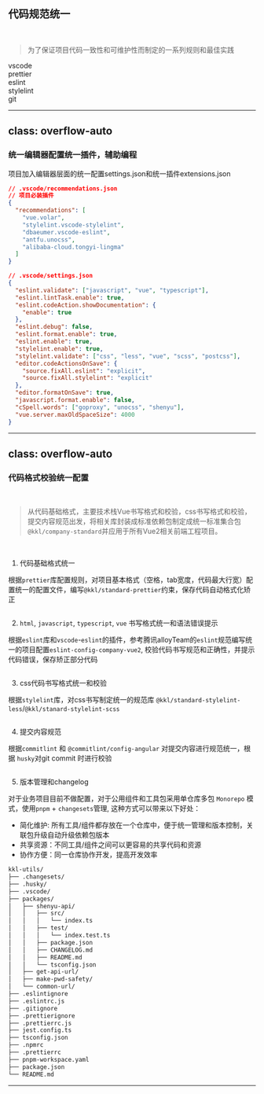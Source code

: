 ## 代码规范统一

<br />

>为了保证项目代码一致性和可维护性而制定的一系列规则和最佳实践

<div class="flex mt-20 justify-around ">
  <div v-motion
    :initial="{
      y: 100,
      opacity: 0,
    }"
    :enter="{
      y: 0,
      opacity: 1,
      transition: {
        duration: 500
      },
    }" class="flex flex-col items-center ">
    <logos-visual-studio-code class="text-8xl mb-4"/>
    <div>vscode</div>
  </div>
  <div v-motion
    :initial="{
      y: 100,
      opacity: 0,
    }"
    :enter="{
      y: 0,
      opacity: 1,
      transition: {
        duration: 500
      },
    }" class="flex flex-col items-center ">
    <logos-prettier class="text-8xl mb-4"/>
    <div>prettier</div>
  </div>
  <div v-motion
    :initial="{
      y: 100,
      opacity: 0,
    }"
    :enter="{
      y: 0,
      opacity: 1,
      transition: {
        duration: 800
      },
    }" class="flex flex-col items-center ">
    <logos-eslint class="text-8xl mb-4"/>
    <div>eslint</div>
  </div>
  <div  v-motion
    :initial="{
      y: 100,
      opacity: 0,
    }"
    :enter="{
      y: 0,
      opacity: 1,
      transition: {
        duration: 1100
      },
    }" class="flex flex-col items-center  ">
    <logos-stylelint class="text-8xl mb-4"/>
    <div>stylelint</div>
  </div>
  <div v-motion
  :initial="{
    y: 100,
    opacity: 0,
  }"
  :enter="{
    y: 0,
    opacity: 1,
    transition: {
      duration: 1400
    },
  }" class="flex flex-col items-center">
  <logos-git-icon class="text-8xl mb-4"/>
  <div>git</div>
</div>
</div>


---
class: overflow-auto
---

### 统一编辑器配置统一插件，辅助编程

项目加入编辑器层面的统一配置settings.json和统一插件extensions.json

```json
// .vscode/recommendations.json
// 项目必装插件
{
  "recommendations": [
    "vue.volar",
    "stylelint.vscode-stylelint",
    "dbaeumer.vscode-eslint",
    "antfu.unocss",
    "alibaba-cloud.tongyi-lingma"
  ]
}
```

```json
// .vscode/settings.json
{
  "eslint.validate": ["javascript", "vue", "typescript"],
  "eslint.lintTask.enable": true,
  "eslint.codeAction.showDocumentation": {
    "enable": true
  },
  "eslint.debug": false,
  "eslint.format.enable": true,
  "eslint.enable": true,
  "stylelint.enable": true,
  "stylelint.validate": ["css", "less", "vue", "scss", "postcss"],
  "editor.codeActionsOnSave": {
    "source.fixAll.eslint": "explicit",
    "source.fixAll.stylelint": "explicit"
  },
  "editor.formatOnSave": true,
  "javascript.format.enable": false,  
  "cSpell.words": ["goproxy", "unocss", "shenyu"],
  "vue.server.maxOldSpaceSize": 4000
}
```
---
class: overflow-auto
---

### 代码格式校验统一配置

<br />

> 从代码基础格式，主要技术栈Vue书写格式和校验，css书写格式和校验，提交内容规范出发，将相关库封装成标准依赖包制定成统一标准集合包 `@kkl/company-standard`并应用于所有Vue2相关前端工程项目。

<br />
 
1. 代码基础格式统一

根据`prettier`库配置规则，对项目基本格式（空格，tab宽度，代码最大行宽）配置统一的配置文件，编写`@kkl/standard-prettier`约束，保存代码自动格式化矫正

<div class="w-full flex align-center h-80 mb-5">
  <img border="rounded" src="/assets/images/prettier.gif" alt="">
</div>

2. `html`, `javascript`, `typescript`, `vue` 书写格式统一和语法错误提示

根据`eslint`库和`vscode`-`eslint`的插件，参考腾讯alloyTeam的`eslint`规范编写统一的项目配置`eslint-config-company-vue2`, 校验代码书写规范和正确性，并提示代码错误，保存矫正部分代码

<div class="w-full flex align-center h-80 mb-5">
  <img border="rounded" src="/assets/images/eslint.gif" alt="">
</div>

3. css代码书写格式统一和校验

根据`stylelint`库，对css书写制定统一的规范库 `@kkl/standard-stylelint-less`/`@kkl/stanard-stylelint-scss`

<div class="w-full flex align-center h-80 mb-5">
  <img border="rounded" src="/assets/images/stylelint.gif" alt="">
</div>

4. 提交内容规范

根据`commitlint` 和 `@commitlint/config-angular` 对提交内容进行规范统一，根据 `husky`对git commit 时进行校验

<div class="w-full flex align-center h-80 mb-5">
  <img border="rounded" src="/assets/images/commitlint.gif" alt="">
</div>

5. 版本管理和changelog

对于业务项目目前不做配置，对于公用组件和工具包采用单仓库多包 `Monorepo` 模式，使用`pnpm` + `changesets`管理, 这种方式可以带来以下好处：

- 简化维护: 所有工具/组件都存放在一个仓库中，便于统一管理和版本控制，关联包升级自动升级依赖包版本
- 共享资源：不同工具/组件之间可以更容易的共享代码和资源 
- 协作方便：同一仓库协作开发，提高开发效率

```txt
kkl-utils/
├── .changesets/
├── .husky/
├── .vscode/
├── packages/
│   ├── shenyu-api/
│   │   ├── src/
│   │   │   └── index.ts
│   │   ├── test/
│   │   │   └── index.test.ts
│   │   ├── package.json
│   │   ├── CHANGELOG.md
│   │   ├── README.md
│   │   └── tsconfig.json
│   ├── get-api-url/
│   ├── make-pwd-safety/
│   └── common-url/
├── .eslintignore
├── .eslintrc.js
├── .gitignore
├── .prettierignore
├── .prettierrc.js
├── jest.config.ts
├── tsconfig.json
├── .npmrc
├── .prettierrc
├── pnpm-workspace.yaml
├── package.json
└── README.md
```



---